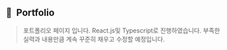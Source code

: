 ## 👋&nbsp; Portfolio
<!--
**BaeMoon9/BaeMoon9** is a ✨ _special_ ✨ repository because its `README.md` (this file) appears on your GitHub profile.

Here are some ideas to get you started:

- 🔭 I’m currently working on ...
- 🌱 I’m currently learning ...
- 👯 I’m looking to collaborate on ...
- 🤔 I’m looking for help with ...
- 💬 Ask me about ...
- 📫 How to reach me: ...
- 😄 Pronouns: ...
- ⚡ Fun fact: ...
-->
> 포트폴리오 페이지 입니다.
> React.js및 Typescript로 진행하였습니다.
> 부족한 실력과 내용만큼 계속 꾸준히 채우고 수정할 예정입니다.
